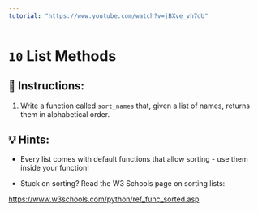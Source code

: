 ```yaml
---
tutorial: "https://www.youtube.com/watch?v=jBXve_vh7dU"
---
```


# `10` List Methods

## 📝 Instructions:

1. Write a function called `sort_names` that, given a list of names, returns them in alphabetical order.

## 💡 Hints:

+ Every list comes with default functions that allow sorting - use them inside your function!

+ Stuck on sorting? Read the W3 Schools page on sorting lists:

https://www.w3schools.com/python/ref_func_sorted.asp
